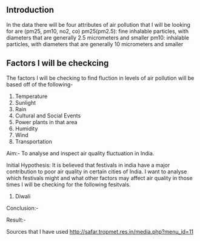 ## Introduction
In the data there will be four attributes of air pollution that I will be looking for are (pm25, pm10, no2, co)
pm25(pm2.5): fine inhalable particles, with diameters that are generally 2.5 micrometers and smaller
pm10: inhalable particles, with diameters that are generally 10 micrometers and smaller

## Factors I will be checkcing
The factors I will be checking to find fluction in levels of air pollution will be based off of the following- 
1. Temperature 
2. Sunlight 
4. Rain 
5. Cultural and Social Events 
6. Power plants in that area 
7. Humidity 
8. Wind 
9. Transportation


Aim:- To analyse and inspect air quality fluctuation in India.


Initial Hypothesis:
It is believed that festivals in india have a major contribution to poor air quality in certain cities of India.
I want to analyse which festivals might and what other factors may affect air quality in those times 
I will be checking for the following fesitvals.
1. Diwali 

Conclusion:- 

 
Result:- 

 
Sources that I have used 
http://safar.tropmet.res.in/media.php?menu_id=11


